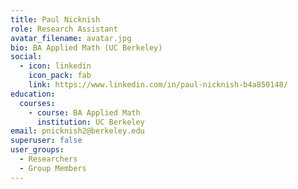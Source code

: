 ```yaml
---
title: Paul Nicknish
role: Research Assistant
avatar_filename: avatar.jpg
bio: BA Applied Math (UC Berkeley)
social:
  - icon: linkedin
    icon_pack: fab
    link: https://www.linkedin.com/in/paul-nicknish-b4a850148/
education:
  courses:
    - course: BA Applied Math
      institution: UC Berkeley
email: pnicknish2@berkeley.edu
superuser: false
user_groups:
  - Researchers
  - Group Members
---
```

